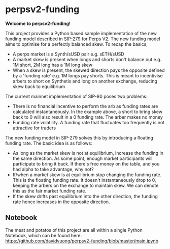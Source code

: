# perpsv2-funding

**Welcome to perpsv2-funding!**

This project provides a Python based sample implementation of the new funding model described in [SIP-279](https://sips.synthetix.io/sips/sip-279/) for Perps V2. The new funding model aims to optimise for a perfectly balanced skew. To recap the basics,

- A perps market is a Synth/sUSD pair e.g. sETH/sUSD
- A market skew is present when longs and shorts don't balance out e.g. 1M short, 2M long has a 1M long skew
- When a skew is present, the skewed direction pays the opposite defined by a 'funding rate' e.g. 1M longs pay shorts. This is meant to incentivise arbers to short on Synthetix and long on another exchange, reducing skew back to equilibrium

The current mainnet implementation of SIP-80 poses two problems:

- There is no financial incentive to perform the arb as funding rates are calculated instantaneously. In the example above, a short to bring skew back to 0 will also result in a 0 funding rate. The arber makes no money
- Funding rate volatility. A funding rate that fluctuates too frequently is not attractive for traders

The new funding model in SIP-279 solves this by introducing a floating funding rate. The basic idea is as follows:

- As long as the market skew is not at equilibrium, increase the funding in the same direction. As some point, enough market participants will participate to bring it back. If there's free money on the table, and you had alpha to take advantage, why not?
- If/when a market skew is at equilibrium stop changing the funding rate. This is the floating funding rate. It doesn't instantaneously drop to 0, keeping the arbers on the exchange to maintain skew. We can denote this as the fair market funding rate.
- If the skew drifts past equilibrium into the other direction, the funding rate hence increases in the opposite direction.

## Notebook

The meat and potatos of this project are all within a single Python Notebook, which can be found here: https://github.com/davidvuong/perpsv2-funding/blob/master/main.ipynb
